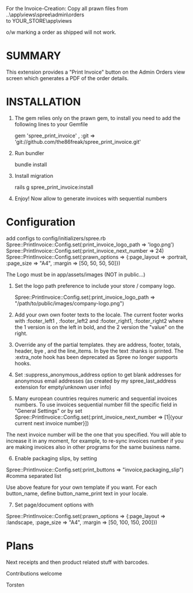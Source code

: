For the Invoice-Creation:
Copy all prawn files from
..\app\views\spree\admin\orders\
to 
YOUR_STORE\app\views

o/w marking a order as shipped will not work.


SUMMARY
=======

This extension provides a "Print Invoice" button on the Admin Orders view screen which generates a PDF of the order details.


INSTALLATION
============

1. The gem relies only on the prawn gem, to install you need to add the following lines to your Gemfile

    gem 'spree_print_invoice' , :git => 'git://github.com/the86freak/spree_print_invoice.git'

2. Run bundler

    bundle install

3. Install migration

    rails g spree_print_invoice:install

4. Enjoy! Now allow to generate invoices with sequential numbers


Configuration
==============

add configs to 
config/initializers/spree.rb
    Spree::PrintInvoice::Config.set(:print_invoice_logo_path => 'logo.png')
    Spree::PrintInvoice::Config.set(:print_invoice_next_number => 24)
    Spree::PrintInvoice::Config.set(:prawn_options => {:page_layout => :portrait, :page_size => "A4", :margin => [50, 50, 50, 50]})

The Logo must be in app/assets/images (NOT in public...)

1. Set the logo path preference to include your store / company logo.

    Spree::PrintInvoice::Config.set(:print_invoice_logo_path => "/path/to/public/images/company-logo.png")

2. Add your own own footer texts to the locale. The current footer works with :footer_left1 , :footer_left2 and :footer_right1, :footer_right2 where the 1 version is on the left in bold, and the 2 version the "value" on the right.

3. Override any of the partial templates. they are address, footer, totals, header, bye , and the line_items. In bye the text :thanks is printed.  The :extra_note hook has been deprecated as Spree no longer supports hooks.

4. Set :suppress_anonymous_address option to get blank addresses for anonymous email addresses (as created by my spree_last_address extension for empty/unknown user info)

5. Many european countries requires numeric and sequential invoices numbers. To use invoices sequential number fill the specific field in "General Settings" or by set
  Spree::PrintInvoice::Config.set(:print_invoice_next_number => [1|{your current next invoice number}])

 The next invoice number will be the one that you specified. You will able to increase it in any moment, for example, to re-sync invoices number if you are making invoices also in other programs for the same business name.

6. Enable packaging slips, by setting

  Spree::PrintInvoice::Config.set(:print_buttons => "invoice,packaging_slip")  #comma separated list

 Use above feature for your own template if you want. For each button_name, define button_name_print text in your locale.

7. Set page/document options with

  Spree::PrintInvoice::Config.set(:prawn_options => {:page_layout => :landscape, :page_size => "A4", :margin => [50, 100, 150, 200]})

Plans
=====
Next receipts and then product related stuff with barcodes.


Contributions welcome

Torsten
